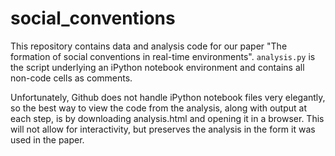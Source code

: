social_conventions
==================

This repository contains data and analysis code for our paper "The formation of social conventions in real-time environments". `analysis.py` is the script underlying an iPython notebook environment and contains all non-code cells as comments. 

Unfortunately, Github does not handle iPython notebook files very elegantly, so the best way to view the code from the analysis, along with output at each step, is by downloading analysis.html and opening it in a browser. This will not allow for interactivity, but preserves the analysis in the form it was used in the paper.
